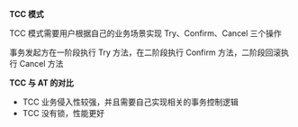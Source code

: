 **TCC 模式**

TCC 模式需要用户根据自己的业务场景实现 Try、Confirm、Cancel 三个操作

事务发起方在一阶段执行 Try 方法，在二阶段执行 Confirm 方法，二阶段回滚执行 Cancel 方法

**TCC 与 AT 的对比**

- TCC 业务侵入性较强，并且需要自己实现相关的事务控制逻辑
- TCC 没有锁，性能更好
